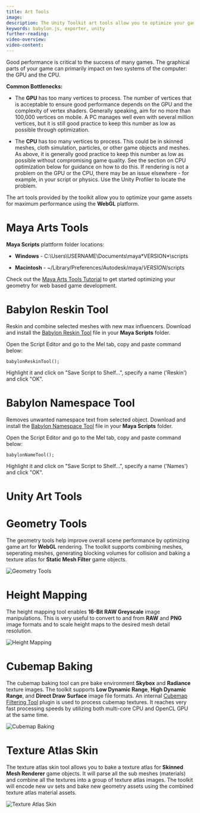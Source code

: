 ```yaml
---
title: Art Tools
image:
description: The Unity Toolkit art tools allow you to optimize your game assets for maximum performance using the WebGL platform.
keywords: babylon.js, exporter, unity
further-reading:
video-overview:
video-content:
---
```


Good performance is critical to the success of many games. The graphical parts of your game can primarily impact on two systems of the computer: the GPU and the CPU.

**Common Bottlenecks:**

- The **GPU** has too many vertices to process. The number of vertices that is acceptable to ensure good performance depends on the GPU and the complexity of vertex shaders. Generally speaking, aim for no more than 100,000 vertices on mobile. A PC manages well even with several million vertices, but it is still good practice to keep this number as low as possible through optimization.

- The **CPU** has too many vertices to process. This could be in skinned meshes, cloth simulation, particles, or other game objects and meshes. As above, it is generally good practice to keep this number as low as possible without compromising game quality. See the section on CPU optimization below for guidance on how to do this.
  If rendering is not a problem on the GPU or the CPU, there may be an issue elsewhere - for example, in your script or physics. Use the Unity Profiler to locate the problem.

The art tools provided by the toolkit allow you to optimize your game assets for maximum performance using the **WebGL** platform.

# Maya Arts Tools

**Maya Scripts** plattform folder locations:

- **Windows** - C:\Users\USERNAME\Documents\maya\*VERSION\*\scripts

- **Macintosh** - ~/Library/Preferences/Autodesk/maya/_VERSION_/scripts

Check out the [Maya Arts Tools Tutorial](http://www.babylontoolkit.com/videos/MayaArtTools.mp4) to get started optimizing your geometry for web based game development.

# Babylon Reskin Tool

Reskin and combine selected meshes with new max influencers. Download and install the [Babylon Reskin Tool](https://github.com/BabylonJS/Exporters/blob/master/Maya/Tools/babylonReskinTool.mel) file in your **Maya Scripts** folder.

Open the Script Editor and go to the Mel tab, copy and paste command below:

    babylonReskinTool();

Highlight it and click on "Save Script to Shelf...", specify a name ('Reskin') and click "OK".

# Babylon Namespace Tool

Removes unwanted namespace text from selected object. Download and install the [Babylon Namespace Tool](https://github.com/BabylonJS/Exporters/blob/master/Maya/Tools/babylonReskinTool.mel) file in your **Maya Scripts** folder.

Open the Script Editor and go to the Mel tab, copy and paste command below:

    babylonNameTool();

Highlight it and click on "Save Script to Shelf...", specify a name ('Names') and click "OK".

# Unity Art Tools

# Geometry Tools

The geometry tools help improve overall scene performance by optimizing game art for **WebGL** rendering. The toolkit supports combining meshes, seperating meshes, generating blocking volumes for collision and baking a texture atlas for **Static Mesh Filter** game objects.

![Geometry Tools](/img/exporters/unity/combinemeshes.jpg)

# Height Mapping

The height mapping tool enables **16-Bit RAW Greyscale** image manipulations. This is very useful to convert to and from **RAW** and **PNG** image formats and to scale height maps to the desired mesh detail resolution.

![Height Mapping](/img/exporters/unity/heightmapping.jpg)

# Cubemap Baking

The cubemap baking tool can pre bake environment **Skybox** and **Radiance** texture images. The toolkit supports **Low Dynamic Range**, **High Dynamic Range**, and **Direct Draw Surface** image file formats. An internal [Cubemap Filtering Tool](https://github.com/dariomanesku/cmft) plugin is used to process cubemap textures. It reaches very fast processing speeds by utilizing both multi-core CPU and OpenCL GPU at the same time.

![Cubemap Baking](/img/exporters/unity/cubemapbaking.jpg)

# Texture Atlas Skin

The texture atlas skin tool allows you to bake a texture atlas for **Skinned Mesh Renderer** game objects. It will parse all the sub meshes (materials) and combine all the textures into a group of texture atlas images. The toolkit will encode new uv sets and bake new geometry assets using the combined texture atlas material assets.

![Texture Atlas Skin](/img/exporters/unity/textureatlasskin.jpg)
